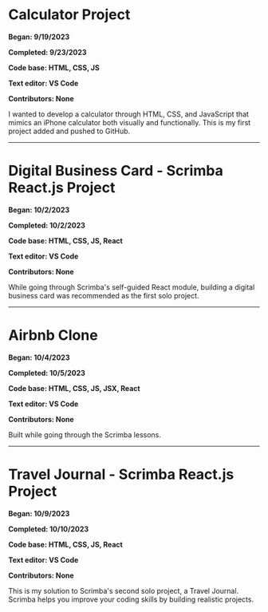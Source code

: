 # Calculator Project

**Began: 9/19/2023**

**Completed: 9/23/2023**

**Code base: HTML, CSS, JS**

**Text editor: VS Code**

**Contributors: None**

I wanted to develop a calculator through HTML, CSS, and JavaScript that mimics an iPhone calculator both visually and functionally. This is my first project added and pushed to GitHub. 
________________________________________________

# Digital Business Card - Scrimba React.js Project

**Began: 10/2/2023**

**Completed: 10/2/2023**

**Code base: HTML, CSS, JS, React**

**Text editor: VS Code**

**Contributors: None**

While going through Scrimba's self-guided React module, building a digital business card was recommended as the first solo project. 
________________________________________________

# Airbnb Clone

**Began: 10/4/2023**

**Completed: 10/5/2023**

**Code base: HTML, CSS, JS, JSX, React**

**Text editor: VS Code**

**Contributors: None**

Built while going through the Scrimba lessons. 
________________________________________________

# Travel Journal - Scrimba React.js Project

**Began: 10/9/2023**

**Completed: 10/10/2023**

**Code base: HTML, CSS, JS, React**

**Text editor: VS Code**

**Contributors: None**

This is my solution to Scrimba's second solo project, a Travel Journal. Scrimba helps you improve your coding skills by building realistic projects.